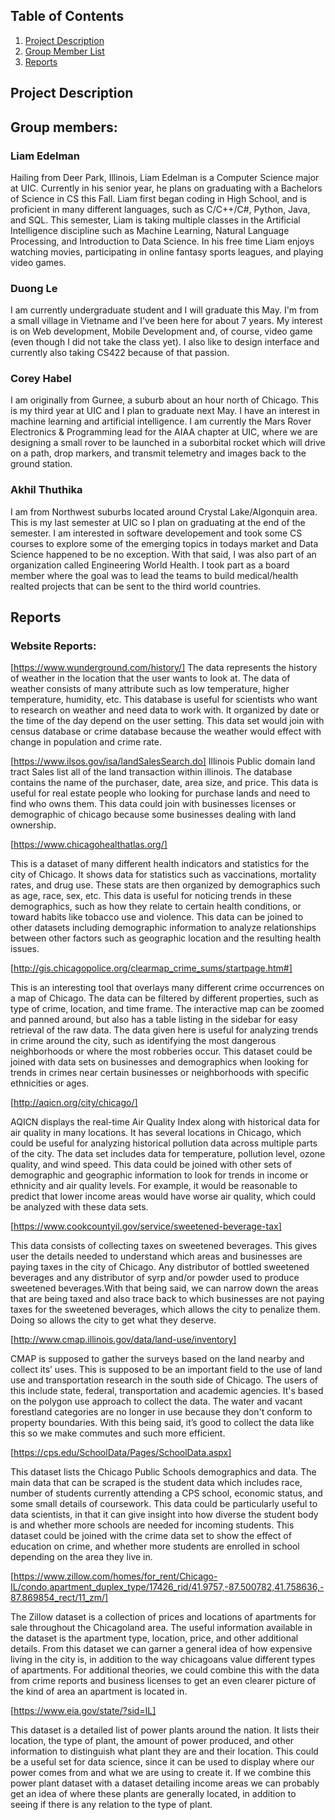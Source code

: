 ## Table of Contents
1. [Project Description](https://github.com/ledelma2/Blue-Line/blob/master/README.md#project-description)
2. [Group Member List](https://github.com/ledelma2/Blue-Line/blob/master/README.md#group-members)
3. [Reports](https://github.com/ledelma2/Blue-Line/blob/master/README.md#reports)


## Project Description



## Group members: 

###  Liam Edelman
Hailing from Deer Park, Illinois, Liam Edelman is a Computer Science major at UIC. Currently in his senior year, he plans on graduating with a Bachelors of Science in CS this Fall. Liam first began coding in High School, and is proficient in many different languages, such as C/C++/C#, Python, Java, and SQL. This semester, Liam is taking multiple classes in the Artificial Intelligence discipline such as Machine Learning, Natural Language Processing, and Introduction to Data Science. In his free time Liam enjoys watching movies, participating in online fantasy sports leagues, and playing video games. 

###  Duong Le
I am currently undergraduate student and I will graduate this May. I'm from a small village in Vietname and I've been here for about 7 years. My interest is on Web development, Mobile Development and, of course, video game (even though I did not take the class yet). I also like to design interface and currently also taking CS422 because of that passion.
      
### Corey Habel
I am originally from Gurnee, a suburb about an hour north of Chicago. This is my third year at UIC and I plan to graduate next May. I have an interest in machine learning and artificial intelligence. I am currently the Mars Rover Electronics & Programming lead for the AIAA chapter at UIC, where we are designing a small rover to be launched in a suborbital rocket which will drive on a path, drop markers, and transmit telemetry and images back to the ground station.
    
### Akhil Thuthika
I am from Northwest suburbs located around Crystal Lake/Algonquin area. This is my last semester at UIC so I plan on graduating at the end of the semester. I am interested in software developement and took some CS courses to explore some of the emerging topics in todays market and Data Science happened to be no exception. With that said, I was also part of an organization called Engineering World Health. I took part as a board member where the goal was to lead the teams to build medical/health realted projects that can be sent to the third world countries.

## Reports

### Website Reports:

[https://www.wunderground.com/history/]
The data represents the history of weather in the location that the user wants to look at. The data of weather consists of many attribute such as low temperature, higher temperature, humidity, etc. This database is useful for scientists who want to research on weather and need data to work with. It organized by date or the time of the day depend on the user setting. This data set would join with census database or crime database because the weather would effect with change in population and crime rate.
 
[https://www.ilsos.gov/isa/landSalesSearch.do]
Illinois Public domain land tract Sales list all of the land transaction within illinois. The database contains the name of the purchaser, date, area size, and price. This data is useful for real estate people who looking for purchase lands and need to find who owns them. This data could join with businesses licenses or demographic of chicago because some businesses dealing with land ownership.



[https://www.chicagohealthatlas.org/]

This is a dataset of many different health indicators and statistics for the city of Chicago. It shows data for statistics such as vaccinations, mortality rates, and drug use. These stats are then organized by demographics such as age, race, sex, etc. This data is useful for noticing trends in these demographics, such as how they relate to certain health conditions, or toward habits like tobacco use and violence. This data can be joined to other datasets including demographic information to analyze relationships between other factors such as geographic location and the resulting health issues.

[http://gis.chicagopolice.org/clearmap_crime_sums/startpage.htm#]

This is an interesting tool that overlays many different crime occurrences on a map of Chicago. The data can be filtered by different properties, such as type of crime, location, and time frame. The interactive map can be zoomed and panned around, but also has a table listing in the sidebar for easy retrieval of the raw data. The data given here is useful for analyzing trends in crime around the city, such as identifying the most dangerous neighborhoods or where the most robberies occur. This dataset could be joined with data sets on businesses and demographics when looking for trends in crimes near certain businesses or neighborhoods with specific ethnicities or ages.

[http://aqicn.org/city/chicago/]

AQICN displays the real-time Air Quality Index along with historical data for air quality in many locations. It has several locations in Chicago, which could be useful for analyzing historical pollution data across multiple parts of the city. The data set includes data for temperature, pollution level, ozone quality, and wind speed. This data could be joined with other sets of demographic and geographic information to look for trends in income or ethnicity and air quality levels. For example, it would be reasonable to predict that lower income areas would have worse air quality, which could be analyzed with these data sets.


[https://www.cookcountyil.gov/service/sweetened-beverage-tax]

This data consists of collecting taxes on sweetened beverages. This gives user the details needed to understand which areas and businesses are paying taxes in the city of Chicago. Any distributor of bottled sweetened beverages and any distributor of syrp and/or powder used to produce sweetened beverages.With that being said, we can narrow down the areas that are being taxed and also trace back to which businesses are not paying taxes for the sweetened beverages, which allows the city to penalize them. Doing so allows the city to get what they deserve.


[http://www.cmap.illinois.gov/data/land-use/inventory]

CMAP is supposed to gather the surveys based on the land nearby and collect its’ uses. This is supposed to be an important field to the use of land use and transportation research in the south side of Chicago. The users of this include state, federal, transportation and academic agencies. It's based on the polygon use approach to collect the data. The water and vacant forestland categories are no longer in use because they don't conform to property boundaries. With this being said, it’s good to collect the data like this so we make commutes and such more efficient. 


[https://cps.edu/SchoolData/Pages/SchoolData.aspx]

This dataset lists the Chicago Public Schools demographics and data. The main data that can be scraped is the student data which includes race, number of students currently attending a CPS school, economic status, and some small details of coursework. This data could be particularly useful to data scientists, in that it can give insight into how diverse the student body is and whether more schools are needed for incoming students. This dataset could be joined with the crime data set to show the effect of education on crime, and whether more students are enrolled in school depending on the area they live in.

[https://www.zillow.com/homes/for_rent/Chicago-IL/condo,apartment_duplex_type/17426_rid/41.9757,-87.500782,41.758636,-87.869854_rect/11_zm/]

The Zillow dataset is a collection of prices and locations of apartments for sale throughout the Chicagoland area. The useful information available in the dataset is the apartment type, location, price, and other additional details. From this dataset we can garner a general idea of how expensive living in the city is, in addition to the way chicagoans value different types of apartments. For additional theories, we could combine this with the data from crime reports and business licenses to get an even clearer picture of the kind of area an apartment is located in. 

[https://www.eia.gov/state/?sid=IL]

This dataset is a detailed list of power plants around the nation. It lists their location, the type of plant, the amount of power produced, and other information to distinguish what plant they are and their location. This could be a useful set for data science, since it can be used to display where our power comes from and what we are using to create it. If we combine this power plant dataset with a dataset detailing income areas we can probably get an idea of where these plants are generally located, in addition to seeing if there is any relation to the type of plant.

